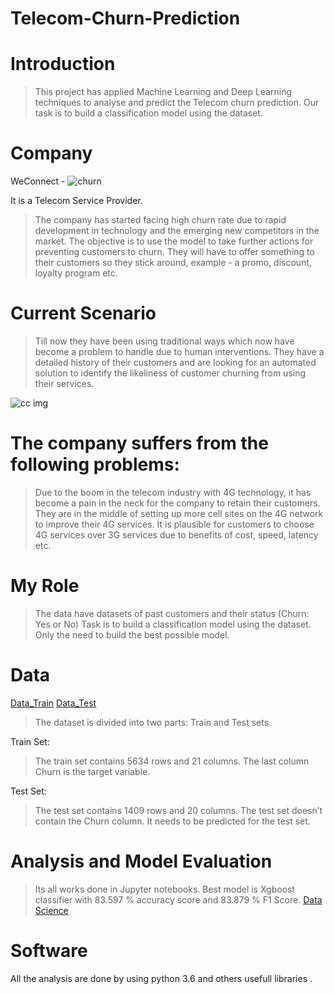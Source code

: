 # Telecom-Churn-Prediction
# Introduction
>This project has applied Machine Learning and Deep Learning techniques to analyse and predict the Telecom churn prediction. Our task is to build a classification model using the dataset.

# Company
WeConnect - ![churn](https://user-images.githubusercontent.com/114226899/226097789-cbf28d4f-e71c-4308-847c-1e5d72ca7761.png)

 It is a Telecom Service Provider.
>The company has started facing high churn rate due to rapid development in technology and the emerging new competitors in the market.
>The objective is to use the model to take further actions for preventing customers to churn.
>They will have to offer something to their customers so they stick around, example - a promo, discount, loyalty program etc.

# Current Scenario

>Till now they have been using traditional ways which now have become a problem to handle due to human interventions.
>They have a detailed history of their customers and are looking for an automated solution to identify the likeliness of customer churning from using their services.

![cc img](https://user-images.githubusercontent.com/114226899/226098173-d352d979-f0ce-49cc-87d8-e901291366a3.jpeg)

# The company suffers from the following problems:

>Due to the boom in the telecom industry with 4G technology, it has become a pain in the neck for the company to retain their customers.
>They are in the middle of setting up more cell sites on the 4G network to improve their 4G services.
>It is plausible for customers to choose 4G services over 3G services due to benefits of cost, speed, latency etc.

# My Role

>The data have datasets of past customers and their status (Churn: Yes or No)
>Task is to build a classification model using the dataset.
>Only the need to build the best possible model.

# Data 

[Data_Train](https://github.com/imhsv/Telecom-Churn-Prediction/blob/main/Churn_train.csv)
[Data_Test](https://github.com/imhsv/Telecom-Churn-Prediction/blob/main/Churn_test.csv)

>The dataset is divided into two parts: Train and Test sets.

Train Set:
>The train set contains 5634 rows and 21 columns.
>The last column Churn is the target variable.

Test Set:
>The test set contains 1409 rows and 20 columns.
>The test set doesn’t contain the Churn column.
>It needs to be predicted for the test set.

# Analysis and Model Evaluation
> Its all works done in Jupyter notebooks.
> Best model is Xgboost classifier with 83.597 % accuracy score and 	83.879 % F1 Score.
[Data Science](https://github.com/imhsv/Telecom-Churn-Prediction/blob/main/telecomeChurn.ipynb)

# Software
All the analysis are done by using python 3.6 and others usefull libraries .

